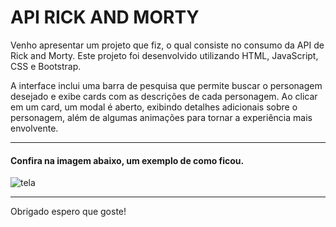 <h1>API RICK AND MORTY</h1>

<p>Venho apresentar um projeto que fiz, o qual consiste no consumo da API de Rick and Morty. Este projeto foi desenvolvido utilizando HTML, JavaScript, CSS e Bootstrap.</p>
<p>A interface inclui uma barra de pesquisa que permite buscar o personagem desejado e exibe cards com as descrições de cada personagem. Ao clicar em um card, um modal é aberto, exibindo detalhes adicionais sobre o personagem, além de algumas animações para tornar a experiência mais envolvente.</p>
<hr>
<h4>Confira na imagem abaixo, um exemplo de como ficou.</h4>
<img src="./images/print-tela.png" alt="tela" >
<hr>
<p>Obrigado espero que goste!</p>